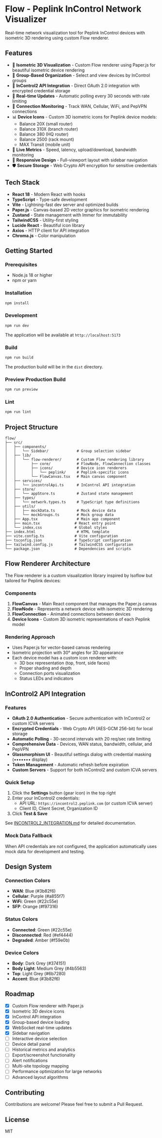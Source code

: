 # Flow - Peplink InControl Network Visualizer

Real-time network visualization tool for Peplink InControl devices with isometric 3D rendering using custom Flow renderer.

## Features

- 🎨 **Isometric 3D Visualization** - Custom Flow renderer using Paper.js for beautiful isometric device rendering
- 🏢 **Group-Based Organization** - Select and view devices by InControl groups
- 🔐 **InControl2 API Integration** - Direct OAuth 2.0 integration with encrypted credential storage
- 📡 **Real-time Updates** - Automatic polling every 30 seconds with rate limiting
- 🔌 **Connection Monitoring** - Track WAN, Cellular, WiFi, and PepVPN connections
- 📊 **Device Icons** - Custom 3D isometric icons for Peplink device models:
  - Balance 20X (small router)
  - Balance 310X (branch router)
  - Balance 380 (HQ router)
  - Balance 2500 (rack mount)
  - MAX Transit (mobile unit)
- 🔄 **Live Metrics** - Speed, latency, upload/download, bandwidth monitoring
- 📱 **Responsive Design** - Full-viewport layout with sidebar navigation
- 🛡️ **Secure Storage** - Web Crypto API encryption for sensitive credentials

## Tech Stack

- **React 18** - Modern React with hooks
- **TypeScript** - Type-safe development
- **Vite** - Lightning-fast dev server and optimized builds
- **Paper.js** - Canvas-based 2D vector graphics for isometric rendering
- **Zustand** - State management with Immer for immutability
- **TailwindCSS** - Utility-first styling
- **Lucide React** - Beautiful icon library
- **Axios** - HTTP client for API integration
- **Chroma.js** - Color manipulation

## Getting Started

### Prerequisites

- Node.js 18 or higher
- npm or yarn

### Installation

```bash
npm install
```

### Development

```bash
npm run dev
```

The application will be available at `http://localhost:5173`

### Build

```bash
npm run build
```

The production build will be in the `dist` directory.

### Preview Production Build

```bash
npm run preview
```

### Lint

```bash
npm run lint
```

## Project Structure

```
flow/
├── src/
│   ├── components/
│   │   └── Sidebar/             # Group selection sidebar
│   ├── lib/
│   │   └── flow-renderer/       # Custom Flow rendering library
│   │       ├── core/            # FlowNode, FlowConnection classes
│   │       ├── icons/           # Device icon renderers
│   │       │   └── peplink/     # Peplink-specific icons
│   │       └── FlowCanvas.tsx   # Main canvas component
│   ├── services/
│   │   └── incontrolApi.ts      # InControl API integration
│   ├── store/
│   │   └── appStore.ts          # Zustand state management
│   ├── types/
│   │   └── network.types.ts     # TypeScript type definitions
│   ├── utils/
│   │   ├── mockData.ts          # Mock device data
│   │   └── mockGroups.ts        # Mock group data
│   ├── App.tsx                  # Main app component
│   ├── main.tsx                # React entry point
│   └── index.css               # Global styles
├── index.html                   # HTML template
├── vite.config.ts              # Vite configuration
├── tsconfig.json               # TypeScript configuration
├── tailwind.config.js          # TailwindCSS configuration
└── package.json                # Dependencies and scripts
```

## Flow Renderer Architecture

The Flow renderer is a custom visualization library inspired by Isoflow but tailored for Peplink devices:

### Components

1. **FlowCanvas** - Main React component that manages the Paper.js canvas
2. **FlowNode** - Represents a network device with isometric 3D rendering
3. **FlowConnection** - Animated connections between devices
4. **Device Icons** - Custom 3D isometric representations of each Peplink model

### Rendering Approach

- Uses Paper.js for vector-based canvas rendering
- Isometric projection with 30° angles for 3D appearance
- Each device model has a custom icon renderer with:
  - 3D box representation (top, front, side faces)
  - Proper shading and depth
  - Connection ports visualization
  - Status LEDs and indicators

## InControl2 API Integration

### Features

- **OAuth 2.0 Authentication** - Secure authentication with InControl2 or custom ICVA servers
- **Encrypted Credentials** - Web Crypto API (AES-GCM 256-bit) for local storage
- **Automatic Polling** - 30-second intervals with 20 req/sec rate limiting
- **Comprehensive Data** - Devices, WAN status, bandwidth, cellular, and PepVPN
- **Glassmorphism UI** - Beautiful settings dialog with credential masking (••••••• display)
- **Token Management** - Automatic refresh before expiration
- **Custom Servers** - Support for both InControl2 and custom ICVA servers

### Quick Setup

1. Click the **Settings** button (gear icon) in the top right
2. Enter your InControl2 credentials:
   - API URL: `https://incontrol2.peplink.com` (or custom ICVA server)
   - Client ID, Client Secret, Organization ID
3. Click **Test & Save**

See [INCONTROL2_INTEGRATION.md](./INCONTROL2_INTEGRATION.md) for detailed documentation.

### Mock Data Fallback

When API credentials are not configured, the application automatically uses mock data for development and testing.

## Design System

### Connection Colors

- **WAN**: Blue (#3b82f6)
- **Cellular**: Purple (#a855f7)
- **WiFi**: Green (#22c55e)
- **SFP**: Orange (#f97316)

### Status Colors

- **Connected**: Green (#22c55e)
- **Disconnected**: Red (#ef4444)
- **Degraded**: Amber (#f59e0b)

### Device Colors

- **Body**: Dark Grey (#374151)
- **Body Light**: Medium Grey (#4b5563)
- **Top**: Light Grey (#6b7280)
- **Accent**: Blue (#3b82f6)

## Roadmap

- [x] Custom Flow renderer with Paper.js
- [x] Isometric 3D device icons
- [x] InControl API integration
- [x] Group-based device loading
- [x] WebSocket real-time updates
- [x] Sidebar navigation
- [ ] Interactive device selection
- [ ] Device detail panel
- [ ] Historical metrics and analytics
- [ ] Export/screenshot functionality
- [ ] Alert notifications
- [ ] Multi-site topology mapping
- [ ] Performance optimization for large networks
- [ ] Advanced layout algorithms

## Contributing

Contributions are welcome! Please feel free to submit a Pull Request.

## License

MIT
